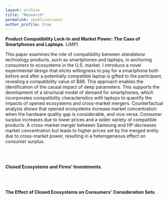 ```yaml
---
layout: archive
title: "Research"
permalink: /publications/
author_profile: true
---
```

<p> <strong>Product Compatibility Lock-In and Market Power: The Case of Smartphones and Laptops</strong>. (JMP)</p>

This paper examines the role of compatibility between <i>standalone</i> technology products, such as smartphones and laptops, in anchoring consumers to ecosystems in the U.S. market. I introduce a novel experimental design that elicits willingness to pay for a smartphone both before and after a potentially compatible laptop is gifted to the participant, revealing a compatibility value of \$88. This approach enables the identification of the causal impact of deep parameters. This supports the development of a structural model of demand for smartphones, which incorporates compatibility characteristics with laptops to quantify the impacts of opened ecosystems and cross-market mergers. Counterfactual analysis shows that opened ecosystems increase market concentration when the hardware quality gap is considerable, and vice versa. Consumer surplus increases due to lower prices and a wider variety of compatible products. A cross-market merger between Samsung and HP decreases market concentration but leads to higher prices set by the merged entity due to cross-market power, resulting in a heterogeneous effect on consumer surplus.


  



<br> <br>

<p> <strong>Closed Ecosystems and Firms' Investments</strong>.</p>
 
<br> <br>

<p> <strong>The Effect of Closed Ecosystems on Consumers' Consideration Sets</strong>.</p>
 

<!--
{% if site.author.googlescholar %}
  <div class="wordwrap">You can also find my articles on <a href="{{site.author.googlescholar}}">my Google Scholar profile</a>.</div>
{% endif %}

{% include base_path %}

{% for post in site.publications reversed %}
  {% include archive-single.html %}
{% endfor %}

-->
